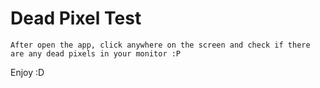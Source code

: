 # Dead Pixel Test
```
After open the app, click anywhere on the screen and check if there are any dead pixels in your monitor :P
```
Enjoy :D

